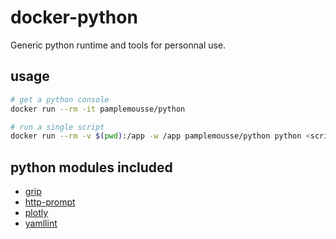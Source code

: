 # docker-python

Generic python runtime and tools for personnal use.

## usage

```bash
# get a python console
docker run --rm -it pamplemousse/python

# run a single script
docker run --rm -v $(pwd):/app -w /app pamplemousse/python python <script.py>
```

## python modules included

  * [grip](https://github.com/joeyespo/grip)
  * [http-prompt](https://github.com/eliangcs/http-prompt)
  * [plotly](https://github.com/plotly/plotly.py)
  * [yamllint](https://github.com/adrienverge/yamllint)
